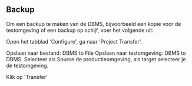 ## Backup

Om een backup te maken van de DBMS, bijvoorbeeld een kopie voor de testomgeving of een backup op schijf, voer het volgende uit:

Open het tabblad 'Configure', ga naar 'Project Transfer'. 

Opslaan naar bestand: DBMS to File
Opslaan naar testomgeving: DBMS to DBMS. Selecteer als Source de productieomgeving, als target selecteer je de testomgeving. 

Klik op 'Transfer'
